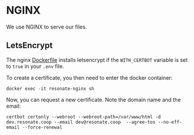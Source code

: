 # NGINX

We use NGINX to serve our files.

## LetsEncrypt

The nginx [Dockerfile](./Dockerfile) installs letsencrypt if the `WITH_CERTBOT` variable is set to `true` in your `.env` file.

To create a certificate, you then need to enter the docker container:

```
docker exec -it resonate-nginx sh
```

Now, you can request a new certificate. Note the domain name and the email:

```
certbot certonly --webroot --webroot-path=/var/www/html -d dev.resonate.coop --email dev@resonate.coop  --agree-tos --no-eff-email --force-renewal
```
